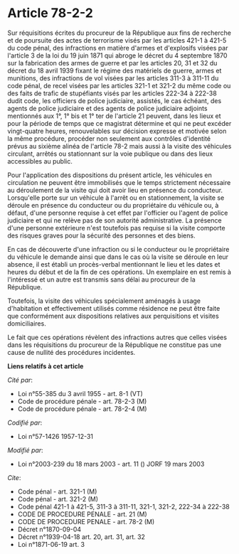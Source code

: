 # Article 78-2-2

Sur réquisitions écrites du procureur de la République aux fins de recherche et de poursuite des actes de terrorisme visés
par les articles 421-1 à 421-5 du code pénal, des infractions en matière d'armes et d'explosifs visées par l'article 3 de la
loi du 19 juin 1871 qui abroge le décret du 4 septembre 1870 sur la fabrication des armes de guerre et par les articles 20,
31 et 32 du décret du 18 avril 1939 fixant le régime des matériels de guerre, armes et munitions, des infractions de vol
visées par les articles 311-3 à 311-11 du code pénal, de recel visées par les articles 321-1 et 321-2 du même code ou des
faits de trafic de stupéfiants visés par les articles 222-34 à 222-38 dudit code, les officiers de police judiciaire,
assistés, le cas échéant, des agents de police judiciaire et des agents de police judiciaire adjoints mentionnés aux 1°, 1°
bis et 1° ter de l'article 21 peuvent, dans les lieux et pour la période de temps que ce magistrat détermine et qui ne peut
excéder vingt-quatre heures, renouvelables sur décision expresse et motivée selon la même procédure, procéder non seulement
aux contrôles d'identité prévus au sixième alinéa de l'article 78-2 mais aussi à la visite des véhicules circulant, arrêtés
ou stationnant sur la voie publique ou dans des lieux accessibles au public.

Pour l'application des dispositions du présent article, les véhicules en circulation ne peuvent être immobilisés que le temps
strictement nécessaire au déroulement de la visite qui doit avoir lieu en présence du conducteur. Lorsqu'elle porte sur un
véhicule à l'arrêt ou en stationnement, la visite se déroule en présence du conducteur ou du propriétaire du véhicule ou, à
défaut, d'une personne requise à cet effet par l'officier ou l'agent de police judiciaire et qui ne relève pas de son
autorité administrative. La présence d'une personne extérieure n'est toutefois pas requise si la visite comporte des risques
graves pour la sécurité des personnes et des biens.

En cas de découverte d'une infraction ou si le conducteur ou le propriétaire du véhicule le demande ainsi que dans le cas où
la visite se déroule en leur absence, il est établi un procès-verbal mentionnant le lieu et les dates et heures du début et
de la fin de ces opérations. Un exemplaire en est remis à l'intéressé et un autre est transmis sans délai au procureur de la
République.

Toutefois, la visite des véhicules spécialement aménagés à usage d'habitation et effectivement utilisés comme résidence ne
peut être faite que conformément aux dispositions relatives aux perquisitions et visites domiciliaires.

Le fait que ces opérations révèlent des infractions autres que celles visées dans les réquisitions du procureur de la
République ne constitue pas une cause de nullité des procédures incidentes.

**Liens relatifs à cet article**

_Cité par_:

  - Loi n°55-385 du 3 avril 1955 - art. 8-1 (VT)
  - Code de procédure pénale - art. 78-2-3 (M)
  - Code de procédure pénale - art. 78-2-4 (M)

_Codifié par_:

  - Loi n°57-1426 1957-12-31

_Modifié par_:

  - Loi n°2003-239 du 18 mars 2003 - art. 11 () JORF 19 mars 2003

_Cite_:

  - Code pénal - art. 321-1 (M)
  - Code pénal - art. 321-2 (M)
  - Code pénal 421-1 à 421-5, 311-3 à 311-11, 321-1, 321-2, 222-34 à 222-38
  - CODE DE PROCEDURE PENALE - art. 21 (M)
  - CODE DE PROCEDURE PENALE - art. 78-2 (M)
  - Décret n°1870-09-04
  - Décret n°1939-04-18 art. 20, art. 31, art. 32
  - Loi n°1871-06-19 art. 3
